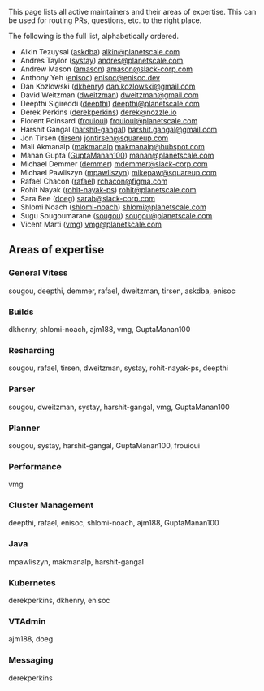 This page lists all active maintainers and their areas of expertise. This can be used for routing PRs, questions, etc. to the right place.

The following is the full list, alphabetically ordered.

* Alkin Tezuysal ([askdba](https://github.com/askdba)) alkin@planetscale.com
* Andres Taylor ([systay](https://github.com/systay)) andres@planetscale.com
* Andrew Mason ([amason](https://github.com/ajm188)) amason@slack-corp.com
* Anthony Yeh ([enisoc](https://github.com/enisoc)) enisoc@enisoc.dev
* Dan Kozlowski ([dkhenry](https://github.com/dkhenry)) dan.kozlowski@gmail.com
* David Weitzman ([dweitzman](https://github.com/dweitzman)) dweitzman@gmail.com
* Deepthi Sigireddi ([deepthi](https://github.com/deepthi)) deepthi@planetscale.com
* Derek Perkins ([derekperkins](https://github.com/derekperkins)) derek@nozzle.io
* Florent Poinsard ([frouioui](https://github.com/frouioui)) frouioui@planetscale.com
* Harshit Gangal ([harshit-gangal](https://github.com/harshit-gangal)) harshit.gangal@gmail.com
* Jon Tirsen ([tirsen](https://github.com/tirsen)) jontirsen@squareup.com
* Mali Akmanalp ([makmanalp](https://github.com/makmanalp) makmanalp@hubspot.com
* Manan Gupta ([GuptaManan100](https://github.com/GuptaManan100)) manan@planetscale.com
* Michael Demmer ([demmer](https://github.com/demmer)) mdemmer@slack-corp.com
* Michael Pawliszyn ([mpawliszyn](https://github.com/mpawliszyn)) mikepaw@squareup.com
* Rafael Chacon ([rafael](https://github.com/rafael)) rchacon@figma.com
* Rohit Nayak ([rohit-nayak-ps](https://github.com/rohit-nayak-ps)) rohit@planetscale.com
* Sara Bee ([doeg](https://github.com/doeg)) sarab@slack-corp.com
* Shlomi Noach ([shlomi-noach](https://github.com/shlomi-noach)) shlomi@planetscale.com
* Sugu Sougoumarane ([sougou](https://github.com/sougou)) sougou@planetscale.com
* Vicent Marti ([vmg](https://github.com/vmg)) vmg@planetscale.com

## Areas of expertise

### General Vitess
sougou, deepthi, demmer, rafael, dweitzman, tirsen, askdba, enisoc

### Builds
dkhenry, shlomi-noach, ajm188, vmg, GuptaManan100

### Resharding
sougou, rafael, tirsen, dweitzman, systay, rohit-nayak-ps, deepthi

### Parser
sougou, dweitzman, systay, harshit-gangal, vmg, GuptaManan100

### Planner
sougou, systay, harshit-gangal, GuptaManan100, frouioui

### Performance
vmg

### Cluster Management
deepthi, rafael, enisoc, shlomi-noach, ajm188, GuptaManan100

### Java
mpawliszyn, makmanalp, harshit-gangal

### Kubernetes
derekperkins, dkhenry, enisoc

### VTAdmin
ajm188, doeg

### Messaging
derekperkins
